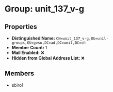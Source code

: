 # Group: unit_137_v-g

## Properties

- **Distinguished Name:** `CN=unit_137_v-g,OU=unil-groups,OU=gesu,DC=ad,DC=unil,DC=ch`
- **Member Count:** 1
- **Mail Enabled:** ❌
- **Hidden from Global Address List:** ❌

## Members

- sbiro1
